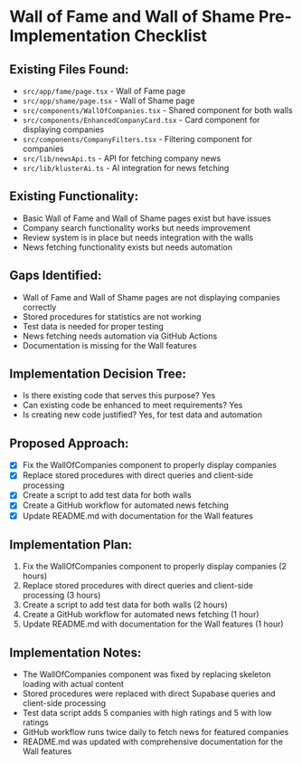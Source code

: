 # Wall of Fame and Wall of Shame Pre-Implementation Checklist

## Existing Files Found:
- `src/app/fame/page.tsx` - Wall of Fame page
- `src/app/shame/page.tsx` - Wall of Shame page
- `src/components/WallOfCompanies.tsx` - Shared component for both walls
- `src/components/EnhancedCompanyCard.tsx` - Card component for displaying companies
- `src/components/CompanyFilters.tsx` - Filtering component for companies
- `src/lib/newsApi.ts` - API for fetching company news
- `src/lib/klusterAi.ts` - AI integration for news fetching

## Existing Functionality:
- Basic Wall of Fame and Wall of Shame pages exist but have issues
- Company search functionality works but needs improvement
- Review system is in place but needs integration with the walls
- News fetching functionality exists but needs automation

## Gaps Identified:
- Wall of Fame and Wall of Shame pages are not displaying companies correctly
- Stored procedures for statistics are not working
- Test data is needed for proper testing
- News fetching needs automation via GitHub Actions
- Documentation is missing for the Wall features

## Implementation Decision Tree:
- Is there existing code that serves this purpose? Yes
- Can existing code be enhanced to meet requirements? Yes
- Is creating new code justified? Yes, for test data and automation

## Proposed Approach:
- [x] Fix the WallOfCompanies component to properly display companies
- [x] Replace stored procedures with direct queries and client-side processing
- [x] Create a script to add test data for both walls
- [x] Create a GitHub workflow for automated news fetching
- [x] Update README.md with documentation for the Wall features

## Implementation Plan:
1. Fix the WallOfCompanies component to properly display companies (2 hours)
2. Replace stored procedures with direct queries and client-side processing (3 hours)
3. Create a script to add test data for both walls (2 hours)
4. Create a GitHub workflow for automated news fetching (1 hour)
5. Update README.md with documentation for the Wall features (1 hour)

## Implementation Notes:
- The WallOfCompanies component was fixed by replacing skeleton loading with actual content
- Stored procedures were replaced with direct Supabase queries and client-side processing
- Test data script adds 5 companies with high ratings and 5 with low ratings
- GitHub workflow runs twice daily to fetch news for featured companies
- README.md was updated with comprehensive documentation for the Wall features 